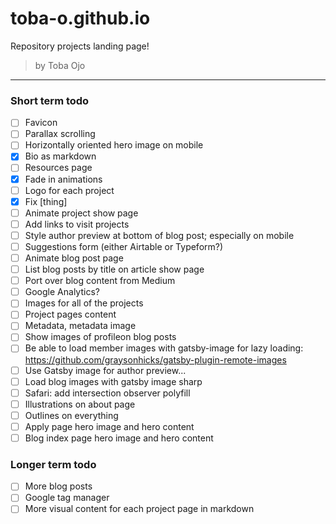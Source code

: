 # toba-o.github.io
Repository projects landing page!
>by Toba Ojo
---

### Short term todo

- [ ] Favicon
- [ ] Parallax scrolling
- [ ] Horizontally oriented hero image on mobile
- [x] Bio as markdown
- [ ] Resources page
- [x] Fade in animations
- [ ] Logo for each project
- [x] Fix [thing]
- [ ] Animate project show page
- [ ] Add links to visit projects
- [ ] Style author preview at bottom of blog post; especially on mobile
- [ ] Suggestions form (either Airtable or Typeform?)
- [ ] Animate blog post page
- [ ] List blog posts by title on article show page
- [ ] Port over blog content from Medium
- [ ] Google Analytics?
- [ ] Images for all of the projects
- [ ] Project pages content
- [ ] Metadata, metadata image
- [ ] Show images of profileon blog posts
- [ ] Be able to load member images with gatsby-image for lazy loading: https://github.com/graysonhicks/gatsby-plugin-remote-images
- [ ] Use Gatsby image for author preview...
- [ ] Load blog images with gatsby image sharp
- [ ] Safari: add intersection observer polyfill
- [ ] Illustrations on about page
- [ ] Outlines on everything
- [ ] Apply page hero image and hero content
- [ ] Blog index page hero image and hero content

### Longer term todo

- [ ] More blog posts
- [ ] Google tag manager
- [ ] More visual content for each project page in markdown
